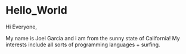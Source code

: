 # Hello_World

Hi Everyone,

My name is Joel Garcia and i am from the sunny state of California! My interests include all sorts of programming languages + surfing.
